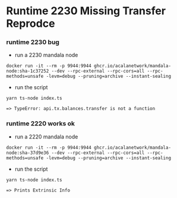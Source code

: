 # Runtime 2230 Missing Transfer Reprodce
### runtime 2230 bug
- run a 2230 mandala node
```
docker run -it --rm -p 9944:9944 ghcr.io/acalanetwork/mandala-node:sha-1c37252 --dev --rpc-external --rpc-cors=all --rpc-methods=unsafe -levm=debug --pruning=archive --instant-sealing
```

- run the script
```
yarn ts-node index.ts

=> TypeError: api.tx.balances.transfer is not a function
```

### runtime 2220 works ok
- run a 2220 mandala node
```
docker run -it --rm -p 9944:9944 ghcr.io/acalanetwork/mandala-node:sha-37d9e36 --dev --rpc-external --rpc-cors=all --rpc-methods=unsafe -levm=debug --pruning=archive --instant-sealing
```

- run the script
```
yarn ts-node index.ts

=> Prints Extrinsic Info
```
